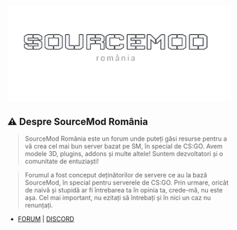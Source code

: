 <p align="center">
  <a href="https://github.com/SourceModRo/SourceModRo">
    <img src="./banner.png" alt="Sourcemod România" >
  </a>
</p>

## ⚠️ Despre SourceMod România

> SourceMod România este un forum unde puteți găsi resurse pentru a vă crea cel mai bun server bazat pe SM, în special de CS:GO. Avem modele 3D, plugins, addons și multe altele! Suntem dezvoltatori și o comunitate de entuziaști!

> Forumul a fost conceput deținătorilor de servere ce au la bază SourceMod, în special pentru serverele de CS:GO. Prin urmare, oricât de naivă și stupidă ar fi întrebarea ta în opinia ta, crede-mă, nu este așa. Cel mai important, nu ezitați să întrebați și în nici un caz nu renunțați.

- [FORUM](https://forum.sourcemod.ro/)    |     [DISCORD](https://discord.gg/Z6J8T3CSJb)

## 


